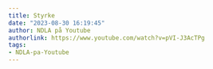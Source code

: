 ```yaml
---
title: Styrke
date: "2023-08-30 16:19:45"
author: NDLA på Youtube
authorlink: https://www.youtube.com/watch?v=pVI-J3AcTPg
tags:
- NDLA-pa-Youtube
---
```

